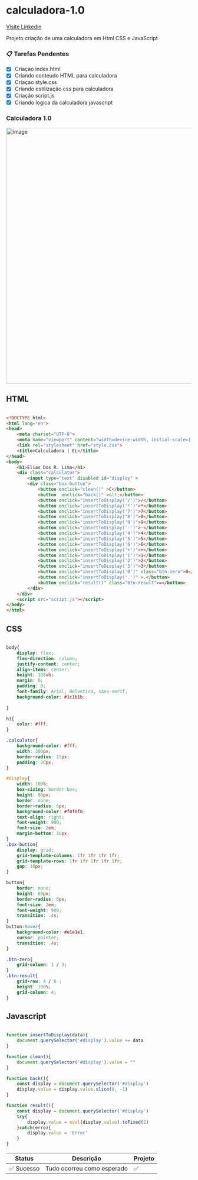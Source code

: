 # calculadora-1.0

[ Visite Linkedin ](https://www.linkedin.com/in/eliasdosreislima/)

Projeto criação de uma calculadora em Html CSS e JavaScript

### 📋 Tarefas Pendentes
- [x] Criaçao index.html
- [x] Criando conteudo HTML para calculadora
- [x] Criaçao style.css
- [x] Criando estilização css para calculadora
- [x] Criação script.js
- [x] Criando logica da calculadora javascript
### Calculadora 1.0
<img width="643" height="692" alt="image" src="https://github.com/user-attachments/assets/a5b4b7d1-4cda-4ca5-a4d0-1857e5669b41" />

## HTML
```HTML

<!DOCTYPE html>
<html lang="en">
<head>
    <meta charset="UTF-8">
    <meta name="viewport" content="width=device-width, initial-scale=1.0">
    <link rel="stylesheet" href="style.css">
    <title>Calculadora | EL</title>
</head>
<body>
    <h1>Elias Dos R. Lima</h1>
    <div class="calculator">
        <input type="text" disabled id="display" >
        <div class="box-button">
            <button onclick="clean()" >C</button>
            <button  onclick="back()" >&lt;</button>
            <button onclick="insertToDisplay('/')">/</button>
            <button onclick="insertToDisplay('*')">*</button>
            <button onclick="insertToDisplay('7')">7</button>
            <button onclick="insertToDisplay('8')">8</button>
            <button onclick="insertToDisplay('9')">9</button>
            <button onclick="insertToDisplay('-')">-</button>
            <button onclick="insertToDisplay('4')">4</button>
            <button onclick="insertToDisplay('5')">5</button>
            <button onclick="insertToDisplay('6')">6</button>
            <button onclick="insertToDisplay('+')">+</button>
            <button onclick="insertToDisplay('1')">1</button>
            <button onclick="insertToDisplay('2')">2</button>
            <button onclick="insertToDisplay('3')">3</button>
            <button onclick="insertToDisplay('0')" class="btn-zero">0</button>
            <button onclick="insertToDisplay('.')" >.</button>
            <button onclick="result()" class="btn-result">=</button>
        </div>
    </div>
    <script src="script.js"></script>
</body>
</html>

```
## CSS
```CSS

body{
    display: flex;
    flex-direction: column;
    justify-content: center;
    align-items: center;
    height: 100vh;
    margin: 0;
    padding: 0;
    font-family: Arial, Helvetica, sans-serif;
    background-color: #1c1b1b;
    
}

h1{
    color: #fff;   
}

.calculator{
    background-color: #fff;
    width: 300px;
    border-radius: 15px;
    padding: 20px;
}

#display{
    width: 100%;
    box-sizing: border-box;
    height: 60px;
    border: none;
    border-radius: 6px;
    background-color: #f0f0f0;
    text-align: right;
    font-weight: 900;
    font-size: 2em;
    margin-bottom: 16px;
}   
.box-button{
    display: grid;
    grid-template-columns: 1fr 1fr 1fr 1fr;
    grid-template-rows: 1fr 1fr 1fr 1fr 1fr;
    gap: 10px;
}

button{
    border: none;
    height: 60px;
    border-radius: 6px;
    font-size: 2em;
    font-weight: 900;
    transition: .4s;
}
button:hover{
    background-color: #e1e1e1;
    cursor: pointer;
    transition: .4s; 
}

.btn-zero{
    grid-column: 1 / 3;
}
.btn-result{
    grid-row: 4 / 6 ;
    height: 100%;
    grid-column: 4;
}

```
## Javascript
```Javascript

function insertToDisplay(data){
    document.querySelector('#display').value += data
}

function clean(){
    document.querySelector('#display').value = ""
}

function back(){
    const display = document.querySelector('#display')
    display.value = display.value.slice(0, -1)
}

function result(){
    const display = document.querySelector('#display')
    try{
        display.value = eval(display.value).toFixed(2)
    }catch(erro){
        display.value = 'Error'
    }
}
```

| Status     | Descrição                       | Projeto   |
|------------|----------------------------------|----------|
| ✅ Sucesso | Tudo ocorreu como esperado      | ✅       |

